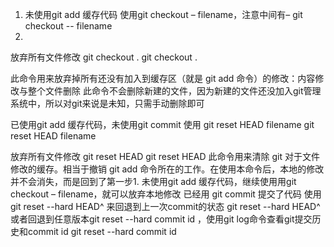 1. 未使用git add 缓存代码
使用git checkout – filename，注意中间有–
git checkout -- filename
1.
放弃所有文件修改 git checkout .
git checkout .

此命令用来放弃掉所有还没有加入到缓存区（就是 git add 命令）的修改：内容修改与整个文件删除
此命令不会删除新建的文件，因为新建的文件还没加入git管理系统中，所以对git来说是未知，只需手动删除即可

已使用git add 缓存代码，未使用git commit
使用 git reset HEAD filename
git reset HEAD filename

放弃所有文件修改 git reset HEAD
git reset HEAD
此命令用来清除 git 对于文件修改的缓存。相当于撤销 git add 命令所在的工作。在使用本命令后，本地的修改并不会消失，而是回到了第一步1. 未使用git add 缓存代码，继续使用用git checkout – filename，就可以放弃本地修改
已经用 git commit 提交了代码
使用 git reset --hard HEAD^ 来回退到上一次commit的状态
git reset --hard HEAD^
或者回退到任意版本git reset --hard commit id ，使用git log命令查看git提交历史和commit id
git reset --hard commit id
